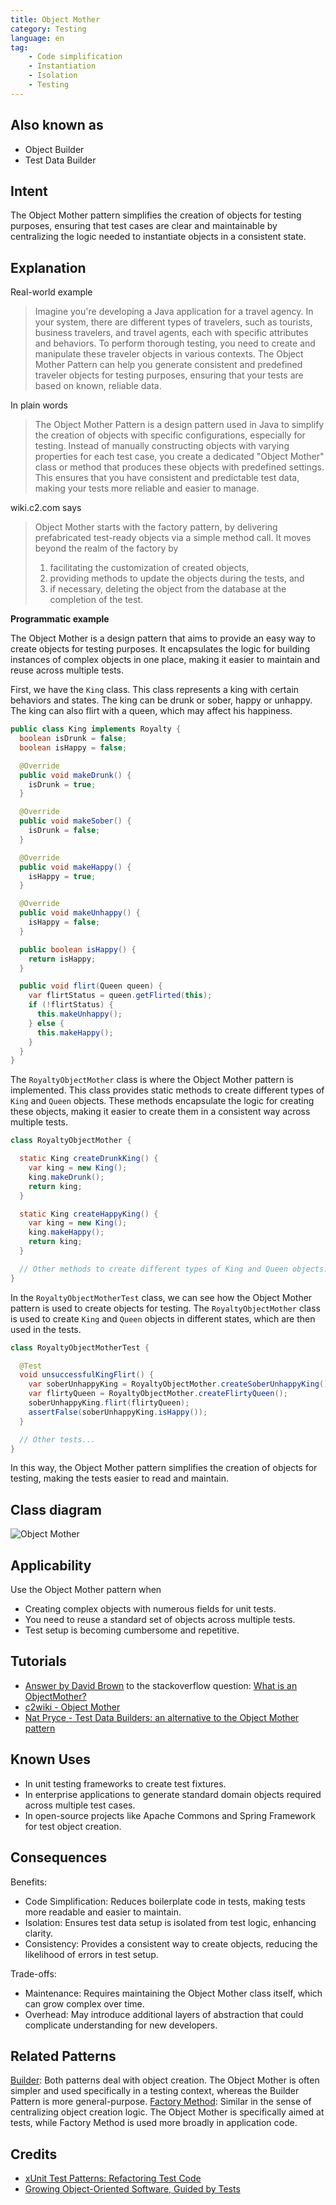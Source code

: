 ```yaml
---
title: Object Mother
category: Testing
language: en
tag:
    - Code simplification
    - Instantiation
    - Isolation
    - Testing
---
```


## Also known as

* Object Builder
* Test Data Builder

## Intent

The Object Mother pattern simplifies the creation of objects for testing purposes, ensuring that test cases are clear and maintainable by centralizing the logic needed to instantiate objects in a consistent state.

## Explanation

Real-world example

> Imagine you're developing a Java application for a travel agency. In your system, there are different types of travelers, such as tourists, business travelers, and travel agents, each with specific attributes and behaviors. To perform thorough testing, you need to create and manipulate these traveler objects in various contexts. The Object Mother Pattern can help you generate consistent and predefined traveler objects for testing purposes, ensuring that your tests are based on known, reliable data.

In plain words

> The Object Mother Pattern is a design pattern used in Java to simplify the creation of objects with specific configurations, especially for testing. Instead of manually constructing objects with varying properties for each test case, you create a dedicated "Object Mother" class or method that produces these objects with predefined settings. This ensures that you have consistent and predictable test data, making your tests more reliable and easier to manage.

wiki.c2.com says

> Object Mother starts with the factory pattern, by delivering prefabricated test-ready objects via a simple method call. It moves beyond the realm of the factory by
> 1. facilitating the customization of created objects,
> 2. providing methods to update the objects during the tests, and
> 3. if necessary, deleting the object from the database at the completion of the test.

**Programmatic example**

The Object Mother is a design pattern that aims to provide an easy way to create objects for testing purposes. It encapsulates the logic for building instances of complex objects in one place, making it easier to maintain and reuse across multiple tests.

First, we have the `King` class. This class represents a king with certain behaviors and states. The king can be drunk or sober, happy or unhappy. The king can also flirt with a queen, which may affect his happiness.

```java
public class King implements Royalty {
  boolean isDrunk = false;
  boolean isHappy = false;

  @Override
  public void makeDrunk() {
    isDrunk = true;
  }

  @Override
  public void makeSober() {
    isDrunk = false;
  }

  @Override
  public void makeHappy() {
    isHappy = true;
  }

  @Override
  public void makeUnhappy() {
    isHappy = false;
  }

  public boolean isHappy() {
    return isHappy;
  }

  public void flirt(Queen queen) {
    var flirtStatus = queen.getFlirted(this);
    if (!flirtStatus) {
      this.makeUnhappy();
    } else {
      this.makeHappy();
    }
  }
}
```

The `RoyaltyObjectMother` class is where the Object Mother pattern is implemented. This class provides static methods to create different types of `King` and `Queen` objects. These methods encapsulate the logic for creating these objects, making it easier to create them in a consistent way across multiple tests.

```java
class RoyaltyObjectMother {

  static King createDrunkKing() {
    var king = new King();
    king.makeDrunk();
    return king;
  }

  static King createHappyKing() {
    var king = new King();
    king.makeHappy();
    return king;
  }

  // Other methods to create different types of King and Queen objects...
}
```

In the `RoyaltyObjectMotherTest` class, we can see how the Object Mother pattern is used to create objects for testing. The `RoyaltyObjectMother` class is used to create `King` and `Queen` objects in different states, which are then used in the tests.

```java
class RoyaltyObjectMotherTest {

  @Test
  void unsuccessfulKingFlirt() {
    var soberUnhappyKing = RoyaltyObjectMother.createSoberUnhappyKing();
    var flirtyQueen = RoyaltyObjectMother.createFlirtyQueen();
    soberUnhappyKing.flirt(flirtyQueen);
    assertFalse(soberUnhappyKing.isHappy());
  }

  // Other tests...
}
```

In this way, the Object Mother pattern simplifies the creation of objects for testing, making the tests easier to read and maintain.

## Class diagram

![Object Mother](./etc/object-mother.png "Object Mother")

## Applicability

Use the Object Mother pattern when

* Creating complex objects with numerous fields for unit tests.
* You need to reuse a standard set of objects across multiple tests.
* Test setup is becoming cumbersome and repetitive.

## Tutorials

* [Answer by David Brown](http://stackoverflow.com/questions/923319/what-is-an-objectmother) to the stackoverflow question: [What is an ObjectMother?](http://stackoverflow.com/questions/923319/what-is-an-objectmother)
* [c2wiki - Object Mother](http://c2.com/cgi/wiki?ObjectMother)
* [Nat Pryce - Test Data Builders: an alternative to the Object Mother pattern](http://www.natpryce.com/articles/000714.html)

## Known Uses

* In unit testing frameworks to create test fixtures.
* In enterprise applications to generate standard domain objects required across multiple test cases.
* In open-source projects like Apache Commons and Spring Framework for test object creation.

## Consequences

Benefits:

* Code Simplification: Reduces boilerplate code in tests, making tests more readable and easier to maintain.
* Isolation: Ensures test data setup is isolated from test logic, enhancing clarity.
* Consistency: Provides a consistent way to create objects, reducing the likelihood of errors in test setup.

Trade-offs:

* Maintenance: Requires maintaining the Object Mother class itself, which can grow complex over time.
* Overhead: May introduce additional layers of abstraction that could complicate understanding for new developers.

## Related Patterns

[Builder](https://java-design-patterns.com/patterns/builder/): Both patterns deal with object creation. The Object Mother is often simpler and used specifically in a testing context, whereas the Builder Pattern is more general-purpose.
[Factory Method](https://java-design-patterns.com/patterns/factory-method/): Similar in the sense of centralizing object creation logic. The Object Mother is specifically aimed at tests, while Factory Method is used more broadly in application code.

## Credits

* [xUnit Test Patterns: Refactoring Test Code](https://amzn.to/4dHGDpm)
* [Growing Object-Oriented Software, Guided by Tests](https://amzn.to/4dGfIuk)
